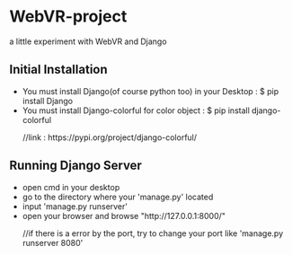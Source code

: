 # WebVR-project
a little experiment with WebVR and Django

<h2>Initial Installation</h2>
<ul>
  <li>You must install Django(of course python too) in your Desktop : $ pip install Django</li>
  <li>You must install Django-colorful for color object : $ pip install django-colorful</li>
  <p>//link : https://pypi.org/project/django-colorful/</p>
</ul>

<h2>Running Django Server</h2>
<ul>
  <li>open cmd in your desktop</li>
  <li>go to the directory where your 'manage.py' located</li>
  <li>input 'manage.py runserver'</li>
  <li>open your browser and browse "http://127.0.0.1:8000/"</li>
  <p>//if there is a error by the port, try to change your port like 'manage.py runserver 8080'</p>
</ul>
